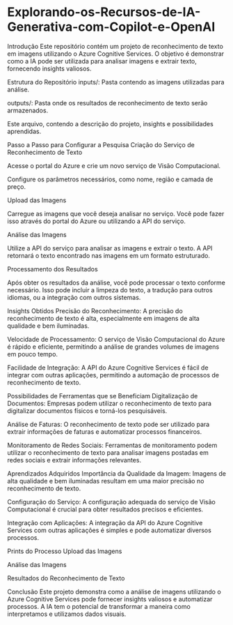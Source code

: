 # Explorando-os-Recursos-de-IA-Generativa-com-Copilot-e-OpenAI
Introdução
Este repositório contém um projeto de reconhecimento de texto em imagens utilizando o Azure Cognitive Services. O objetivo é demonstrar como a IA pode ser utilizada para analisar imagens e extrair texto, fornecendo insights valiosos.

Estrutura do Repositório
inputs/: Pasta contendo as imagens utilizadas para análise.

outputs/: Pasta onde os resultados de reconhecimento de texto serão armazenados.

 Este arquivo, contendo a descrição do projeto, insights e possibilidades aprendidas.

Passo a Passo para Configurar a Pesquisa
Criação do Serviço de Reconhecimento de Texto

Acesse o portal do Azure e crie um novo serviço de Visão Computacional.

Configure os parâmetros necessários, como nome, região e camada de preço.

Upload das Imagens

Carregue as imagens que você deseja analisar no serviço. Você pode fazer isso através do portal do Azure ou utilizando a API do serviço.

Análise das Imagens

Utilize a API do serviço para analisar as imagens e extrair o texto. A API retornará o texto encontrado nas imagens em um formato estruturado.

Processamento dos Resultados

Após obter os resultados da análise, você pode processar o texto conforme necessário. Isso pode incluir a limpeza do texto, a tradução para outros idiomas, ou a integração com outros sistemas.

Insights Obtidos
Precisão do Reconhecimento: A precisão do reconhecimento de texto é alta, especialmente em imagens de alta qualidade e bem iluminadas.

Velocidade de Processamento: O serviço de Visão Computacional do Azure é rápido e eficiente, permitindo a análise de grandes volumes de imagens em pouco tempo.

Facilidade de Integração: A API do Azure Cognitive Services é fácil de integrar com outras aplicações, permitindo a automação de processos de reconhecimento de texto.

Possibilidades de Ferramentas que se Beneficiam
Digitalização de Documentos: Empresas podem utilizar o reconhecimento de texto para digitalizar documentos físicos e torná-los pesquisáveis.

Análise de Faturas: O reconhecimento de texto pode ser utilizado para extrair informações de faturas e automatizar processos financeiros.

Monitoramento de Redes Sociais: Ferramentas de monitoramento podem utilizar o reconhecimento de texto para analisar imagens postadas em redes sociais e extrair informações relevantes.

Aprendizados Adquiridos
Importância da Qualidade da Imagem: Imagens de alta qualidade e bem iluminadas resultam em uma maior precisão no reconhecimento de texto.

Configuração do Serviço: A configuração adequada do serviço de Visão Computacional é crucial para obter resultados precisos e eficientes.

Integração com Aplicações: A integração da API do Azure Cognitive Services com outras aplicações é simples e pode automatizar diversos processos.

Prints do Processo
Upload das Imagens

Análise das Imagens

Resultados do Reconhecimento de Texto

Conclusão
Este projeto demonstra como a análise de imagens utilizando o Azure Cognitive Services pode fornecer insights valiosos e automatizar processos. A IA tem o potencial de transformar a maneira como interpretamos e utilizamos dados visuais.
